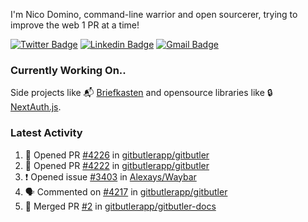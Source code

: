 
I'm Nico Domino, command-line warrior and open sourcerer, trying to improve the web 1 PR at a time!

[![Twitter Badge](https://img.shields.io/badge/-@ndom91-1ca0f1?style=flat-square&labelColor=1ca0f1&logo=twitter&logoColor=white&link=https://twitter.com/ndom91)](https://twitter.com/ndom91) [![Linkedin Badge](https://img.shields.io/badge/-ndom91-blue?style=flat-square&logo=Linkedin&logoColor=white&link=https://www.linkedin.com/in/ndom91/)](https://www.linkedin.com/in/ndom91/) [![Gmail Badge](https://img.shields.io/badge/-yo@ndo.dev-c14438?style=flat-square&logo=mail.ru&logoColor=white&link=mailto:yo@ndo.dev)](mailto:yo@ndo.dev)

### Currently Working On..

Side projects like 📬 [Briefkasten](https://briefkastenhq.com) and opensource libraries like 🔒 [NextAuth.js](https://github.com/nextauthjs/next-auth).

<!--START_SECTION_PROFILE_VIEWS:readme-info-->
<!--END_SECTION_PROFILE_VIEWS:readme-info-->

<!--START_SECTION_DAILY_COMMIT:readme-info-->
<!--END_SECTION_DAILY_COMMIT:readme-info-->

<!--START_SECTION_WEEKLY_COMMIT:readme-info-->
<!--END_SECTION_WEEKLY_COMMIT:readme-info-->

### Latest Activity

<!--START_SECTION:activity-->
1. 💪 Opened PR [#4226](https://github.com/gitbutlerapp/gitbutler/pull/4226) in [gitbutlerapp/gitbutler](https://github.com/gitbutlerapp/gitbutler)
2. 💪 Opened PR [#4222](https://github.com/gitbutlerapp/gitbutler/pull/4222) in [gitbutlerapp/gitbutler](https://github.com/gitbutlerapp/gitbutler)
3. ❗ Opened issue [#3403](https://github.com/Alexays/Waybar/issues/3403) in [Alexays/Waybar](https://github.com/Alexays/Waybar)
4. 🗣 Commented on [#4217](https://github.com/gitbutlerapp/gitbutler/issues/4217#issuecomment-2202555122) in [gitbutlerapp/gitbutler](https://github.com/gitbutlerapp/gitbutler)
5. 🎉 Merged PR [#2](https://github.com/gitbutlerapp/gitbutler-docs/pull/2) in [gitbutlerapp/gitbutler-docs](https://github.com/gitbutlerapp/gitbutler-docs)
<!--END_SECTION:activity-->
